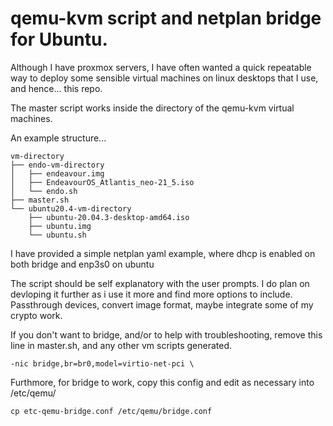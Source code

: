 # qemu-kvm script and netplan bridge for Ubuntu.

Although I have proxmox servers, I have often wanted a quick repeatable way to deploy some sensible
virtual machines on linux desktops that I use, and hence... this repo.

The master script works inside the directory of the qemu-kvm virtual machines.

An example structure...

~~~
vm-directory
├── endo-vm-directory
│   ├── endeavour.img
│   ├── EndeavourOS_Atlantis_neo-21_5.iso
│   └── endo.sh
├── master.sh
└── ubuntu20.4-vm-directory
    ├── ubuntu-20.04.3-desktop-amd64.iso
    ├── ubuntu.img
    └── ubuntu.sh
~~~

I have provided a simple netplan yaml example, where dhcp is enabled on both bridge and enp3s0 on ubuntu

The script should be self explanatory with the user prompts. I do plan on devloping it further as i use it more and find
more options to include. Passthrough devices, convert image format, maybe integrate some of my crypto work. 

If you don't want to bridge, and/or to help with troubleshooting, remove this line in master.sh, and any other vm scripts generated.

~~~
-nic bridge,br=br0,model=virtio-net-pci \
~~~

Furthmore, for bridge to work, copy this config and edit as necessary into /etc/qemu/
~~~
cp etc-qemu-bridge.conf /etc/qemu/bridge.conf
~~~
